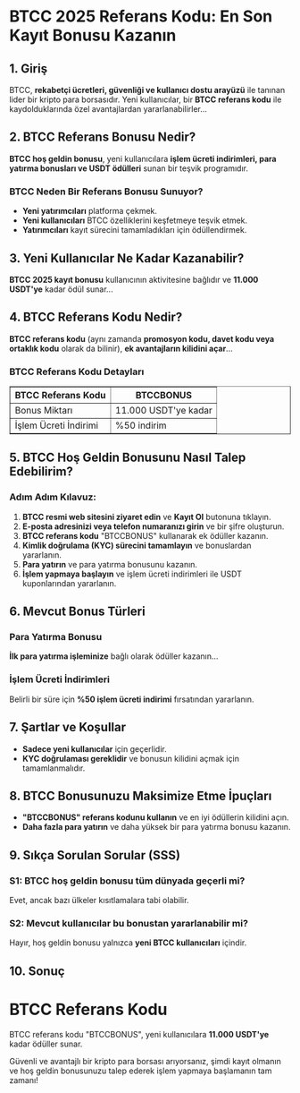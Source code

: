 <h1>BTCC 2025 Referans Kodu: En Son Kayıt Bonusu Kazanın</h1>
<h2>1. Giriş</h2>
<p>BTCC, <strong>rekabetçi ücretleri, güvenliği ve kullanıcı dostu arayüzü</strong> ile tanınan lider bir kripto para borsasıdır. Yeni kullanıcılar, bir <strong>BTCC referans kodu</strong> ile kaydolduklarında özel avantajlardan yararlanabilirler...</p>
<h2>2. BTCC Referans Bonusu Nedir?</h2>
<p><strong>BTCC hoş geldin bonusu</strong>, yeni kullanıcılara <strong>işlem ücreti indirimleri, para yatırma bonusları ve USDT ödülleri</strong> sunan bir teşvik programıdır.</p>
<h3>BTCC Neden Bir Referans Bonusu Sunuyor?</h3>
<ul>
<li><strong>Yeni yatırımcıları</strong> platforma çekmek.</li>
<li><strong>Yeni kullanıcıları</strong> BTCC özelliklerini keşfetmeye teşvik etmek.</li>
<li><strong>Yatırımcıları</strong> kayıt sürecini tamamladıkları için ödüllendirmek.</li>
</ul>
<h2>3. Yeni Kullanıcılar Ne Kadar Kazanabilir?</h2>
<p><strong>BTCC 2025 kayıt bonusu</strong> kullanıcının aktivitesine bağlıdır ve <strong>11.000 USDT'ye</strong> kadar ödül sunar...</p>
<h2>4. BTCC Referans Kodu Nedir?</h2>
<p><strong>BTCC referans kodu</strong> (aynı zamanda <strong>promosyon kodu, davet kodu veya ortaklık kodu</strong> olarak da bilinir), <strong>ek avantajların kilidini açar</strong>...</p>
<h3>BTCC Referans Kodu Detayları</h3>
<table border="1">
<tr>
<th>BTCC Referans Kodu</th>
<th>BTCCBONUS</th>
</tr>
<tr>
<td>Bonus Miktarı</td>
<td>11.000 USDT'ye kadar</td>
</tr>
<tr>
<td>İşlem Ücreti İndirimi</td>
<td>%50 indirim</td>
</tr>
</table>
<h2>5. BTCC Hoş Geldin Bonusunu Nasıl Talep Edebilirim?</h2>
<h3>Adım Adım Kılavuz:</h3>
<ol>
<li><strong>BTCC resmi web sitesini ziyaret edin</strong> ve <strong>Kayıt Ol</strong> butonuna tıklayın.</li>
<li><strong>E-posta adresinizi veya telefon numaranızı girin</strong> ve bir şifre oluşturun.</li>
<li><strong>BTCC referans kodu</strong> "BTCCBONUS" kullanarak ek ödüller kazanın.</li>
<li><strong>Kimlik doğrulama (KYC) sürecini tamamlayın</strong> ve bonuslardan yararlanın.</li>
<li><strong>Para yatırın</strong> ve para yatırma bonusunu kazanın.</li>
<li><strong>İşlem yapmaya başlayın</strong> ve işlem ücreti indirimleri ile USDT kuponlarından yararlanın.</li>
</ol>
<h2>6. Mevcut Bonus Türleri</h2>
<h3>Para Yatırma Bonusu</h3>
<p><strong>İlk para yatırma işleminize</strong> bağlı olarak ödüller kazanın...</p>
<h3>İşlem Ücreti İndirimleri</h3>
<p>Belirli bir süre için <strong>%50 işlem ücreti indirimi</strong> fırsatından yararlanın.</p>
<h2>7. Şartlar ve Koşullar</h2>
<ul>
<li><strong>Sadece yeni kullanıcılar</strong> için geçerlidir.</li>
<li><strong>KYC doğrulaması gereklidir</strong> ve bonusun kilidini açmak için tamamlanmalıdır.</li>
</ul>
<h2>8. BTCC Bonusunuzu Maksimize Etme İpuçları</h2>
<ul>
<li><strong>"BTCCBONUS" referans kodunu kullanın</strong> ve en iyi ödüllerin kilidini açın.</li>
<li><strong>Daha fazla para yatırın</strong> ve daha yüksek bir para yatırma bonusu kazanın.</li>
</ul>
<h2>9. Sıkça Sorulan Sorular (SSS)</h2>
<h3>S1: BTCC hoş geldin bonusu tüm dünyada geçerli mi?</h3>
<p>Evet, ancak bazı ülkeler kısıtlamalara tabi olabilir.</p>
<h3>S2: Mevcut kullanıcılar bu bonustan yararlanabilir mi?</h3>
<p>Hayır, hoş geldin bonusu yalnızca <strong>yeni BTCC kullanıcıları</strong> içindir.</p>
<h2>10. Sonuç</h2>
<h1>BTCC Referans Kodu</h1>
<p>BTCC referans kodu <span class="bonus-code">"BTCCBONUS"</span>, yeni kullanıcılara <strong>11.000 USDT'ye</strong> kadar ödüller sunar.</p>
<p>Güvenli ve avantajlı bir kripto para borsası arıyorsanız, şimdi kayıt olmanın ve hoş geldin bonusunuzu talep ederek işlem yapmaya başlamanın tam zamanı!</p>
</body>
</html>
